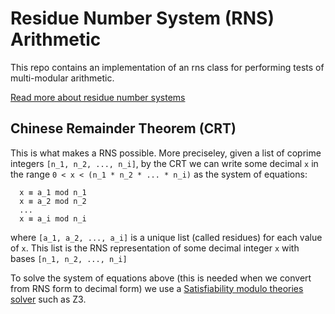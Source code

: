 # Residue Number System (RNS) Arithmetic

This repo contains an implementation of an rns class for performing tests of multi-modular arithmetic. 

[Read more about residue number systems](https://en.wikipedia.org/wiki/Residue_number_system)


## Chinese Remainder Theorem (CRT)

This is what makes a RNS possible. More preciseley, given a list of coprime integers `[n_1, n_2, ..., n_i]`, by the CRT we can write some decimal `x` in the range `0 < x < (n_1 * n_2 * ... * n_i)` as the system of equations:
```
  x ≡ a_1 mod n_1
  x ≡ a_2 mod n_2
  ...
  x ≡ a_i mod n_i
```
where `[a_1, a_2, ..., a_i]` is a unique list (called residues) for each value of `x`. This list is the RNS representation of some decimal integer `x` with bases `[n_1, n_2, ..., n_i]`

To solve the system of equations above (this is needed when we convert from RNS form to decimal form) we use a [Satisfiability modulo theories solver](https://en.wikipedia.org/wiki/Satisfiability_modulo_theories) such as Z3.
